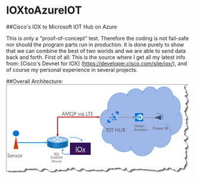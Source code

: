 # IOXtoAzureIOT
##Cisco's IOX to Microsoft IOT Hub on Azure

This is only a "proof-of-concept" test. Therefore the coding is not fail-safe nor should the program parts run in production. It is done purely to show that we can combine the best of two worlds and we are able to send data back and forth.
First of all: This is the source where I get all my latest info from: [Cisco's Devnet for IOX] (https://developer.cisco.com/site/iox/), and of course my personal experience in several projects.

##Overall Architecture:
![Architecture](IOX_Arch.jpg) 